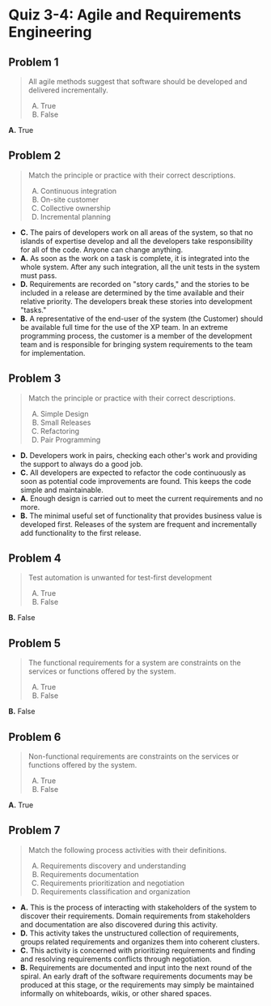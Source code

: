 <style type="text/css">ol { list-style-type: upper-alpha; }</style>

# Quiz 3-4: Agile and Requirements Engineering

## Problem 1

> All agile methods suggest that software should be developed and delivered
  incrementally.
>
> 1. True
> 2. False

**A.** True

## Problem 2

> Match the principle or practice with their correct descriptions.
>
> 1. Continuous integration
> 2. On-site customer
> 3. Collective ownership
> 4. Incremental planning

- **C.** The pairs of developers work on all areas of the system, so that no
  islands of expertise develop and all the developers take responsibility for
  all of the code. Anyone can change anything.
- **A.** As soon as the work on a task is complete, it is integrated into the
  whole system. After any such integration, all the unit tests in the system
  must pass.
- **D.** Requirements are recorded on "story cards," and the stories to be
  included in a release are determined by the time available and their relative
  priority. The developers break these stories into development "tasks."
- **B.** A representative of the end-user of the system (the Customer) should be
  available full time for the use of the XP team. In an extreme programming
  process, the customer is a member of the development team and is responsible
  for bringing system requirements to the team for implementation.

## Problem 3

> Match the principle or practice with their correct descriptions.
>
> 1. Simple Design
> 2. Small Releases
> 3. Refactoring
> 4. Pair Programming

- **D.** Developers work in pairs, checking each other's work and providing the
  support to always do a good job.
- **C.** All developers are expected to refactor the code continuously as soon
  as potential code improvements are found. This keeps the code simple and
  maintainable.
- **A.** Enough design is carried out to meet the current requirements and no
  more.
- **B.** The minimal useful set of functionality that provides business value is
  developed first. Releases of the system are frequent and incrementally add
  functionality to the first release.

## Problem 4

> Test automation is unwanted for test-first development
>
> 1. True
> 2. False

**B.** False

## Problem 5

> The functional requirements for a system are constraints on the services or
  functions offered by the system.
>
> 1. True
> 2. False

**B.** False

## Problem 6

> Non-functional requirements are constraints on the services or functions
  offered by the system.
>
> 1. True
> 2. False

**A.** True

## Problem 7

> Match the following process activities with their definitions.
>
> 1. Requirements discovery and understanding
> 2. Requirements documentation
> 3. Requirements prioritization and negotiation
> 4. Requirements classification and organization

- **A.** This is the process of interacting with stakeholders of the system to
  discover their requirements. Domain requirements from stakeholders and
  documentation are also discovered during this activity.
- **D.** This activity takes the unstructured collection of requirements, groups
  related requirements and organizes them into coherent clusters.
- **C.** This activity is concerned with prioritizing requirements and finding
  and resolving requirements conflicts through negotiation.
- **B.** Requirements are documented and input into the next round of the
  spiral. An early draft of the software requirements documents may be produced
  at this stage, or the requirements may simply be maintained informally on
  whiteboards, wikis, or other shared spaces.
